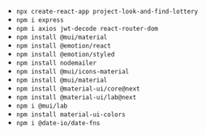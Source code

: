 - `npx create-react-app project-look-and-find-lottery`
- `npm i express`
- `npm i axios jwt-decode react-router-dom`
- `npm install @mui/material`
- `npm install @emotion/react`
- `npm install @emotion/styled`
- `npm install nodemailer`
- `npm install @mui/icons-material`
- `npm install @mui/material`
- `npm install @material-ui/core@next`
- `npm install @material-ui/lab@next`
- `npm i @mui/lab`
- `npm install material-ui-colors`
- `npm i @date-io/date-fns`
